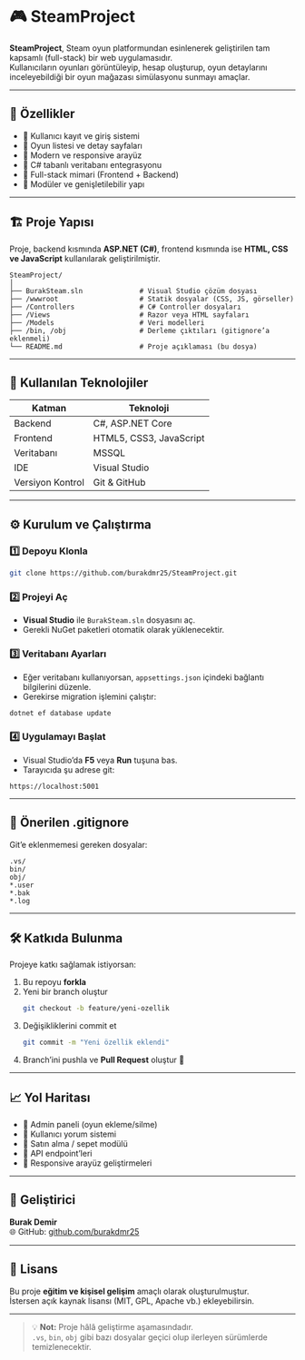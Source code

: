 # 🎮 SteamProject

**SteamProject**, Steam oyun platformundan esinlenerek geliştirilen tam kapsamlı (full-stack) bir web uygulamasıdır.  
Kullanıcıların oyunları görüntüleyip, hesap oluşturup, oyun detaylarını inceleyebildiği bir oyun mağazası simülasyonu sunmayı amaçlar.

---

## 🚀 Özellikler

- 🔹 Kullanıcı kayıt ve giriş sistemi  
- 🔹 Oyun listesi ve detay sayfaları  
- 🔹 Modern ve responsive arayüz  
- 🔹 C# tabanlı veritabanı entegrasyonu  
- 🔹 Full-stack mimari (Frontend + Backend)  
- 🔹 Modüler ve genişletilebilir yapı

---

## 🏗️ Proje Yapısı

Proje, backend kısmında **ASP.NET (C#)**, frontend kısmında ise **HTML, CSS ve JavaScript** kullanılarak geliştirilmiştir.

```
SteamProject/
│
├── BurakSteam.sln              # Visual Studio çözüm dosyası
├── /wwwroot                    # Statik dosyalar (CSS, JS, görseller)
├── /Controllers                # C# Controller dosyaları
├── /Views                      # Razor veya HTML sayfaları
├── /Models                     # Veri modelleri
├── /bin, /obj                  # Derleme çıktıları (gitignore’a eklenmeli)
└── README.md                   # Proje açıklaması (bu dosya)
```

---

## 🧩 Kullanılan Teknolojiler

| Katman | Teknoloji |
|--------|------------|
| Backend | C#, ASP.NET Core |
| Frontend | HTML5, CSS3, JavaScript |
| Veritabanı |  MSSQL |
| IDE | Visual Studio |
| Versiyon Kontrol | Git & GitHub |

---

## ⚙️ Kurulum ve Çalıştırma

### 1️⃣ Depoyu Klonla
```bash
git clone https://github.com/burakdmr25/SteamProject.git
```

### 2️⃣ Projeyi Aç
- **Visual Studio** ile `BurakSteam.sln` dosyasını aç.  
- Gerekli NuGet paketleri otomatik olarak yüklenecektir.

### 3️⃣ Veritabanı Ayarları
- Eğer veritabanı kullanıyorsan, `appsettings.json` içindeki bağlantı bilgilerini düzenle.  
- Gerekirse migration işlemini çalıştır:
```bash
dotnet ef database update
```

### 4️⃣ Uygulamayı Başlat
- Visual Studio’da **F5** veya **Run** tuşuna bas.  
- Tarayıcıda şu adrese git:
```
https://localhost:5001
```

---

## 🧹 Önerilen .gitignore

Git’e eklenmemesi gereken dosyalar:
```
.vs/
bin/
obj/
*.user
*.bak
*.log
```

---

## 🛠️ Katkıda Bulunma

Projeye katkı sağlamak istiyorsan:

1. Bu repoyu **forkla**  
2. Yeni bir branch oluştur  
   ```bash
   git checkout -b feature/yeni-ozellik
   ```
3. Değişikliklerini commit et  
   ```bash
   git commit -m "Yeni özellik eklendi"
   ```
4. Branch’ini pushla ve **Pull Request** oluştur 🎯

---

## 📈 Yol Haritası

- 🔸 Admin paneli (oyun ekleme/silme)  
- 🔸 Kullanıcı yorum sistemi  
- 🔸 Satın alma / sepet modülü  
- 🔸 API endpoint’leri  
- 🔸 Responsive arayüz geliştirmeleri  

---

## 👤 Geliştirici

**Burak Demir**  
🌐 GitHub: [github.com/burakdmr25](https://github.com/burakdmr25)

---

## 📝 Lisans

Bu proje **eğitim ve kişisel gelişim** amaçlı olarak oluşturulmuştur.  
İstersen açık kaynak lisansı (MIT, GPL, Apache vb.) ekleyebilirsin.

---

> 💡 **Not:** Proje hâlâ geliştirme aşamasındadır.  
> `.vs`, `bin`, `obj` gibi bazı dosyalar geçici olup ilerleyen sürümlerde temizlenecektir.
